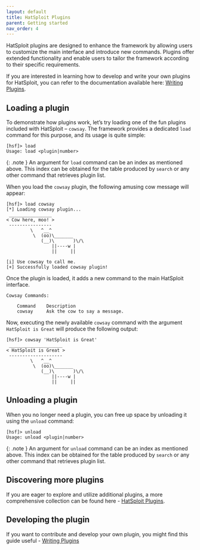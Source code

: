 ```yaml
---
layout: default
title: HatSploit Plugins
parent: Getting started
nav_order: 4
---
```


HatSploit plugins are designed to enhance the framework by allowing users to customize the main interface and introduce new commands. Plugins offer extended functionality and enable users to tailor the framework according to their specific requirements.

If you are interested in learning how to develop and write your own plugins for HatSploit, you can refer to the documentation available here: [Writing Plugins](/docs/development/writing-plugins).

## Loading a plugin

To demonstrate how plugins work, let’s try loading one of the fun plugins included with HatSploit – `cowsay`. The framework provides a dedicated `load` command for this purpose, and its usage is quite simple:

```entysec
[hsf]> load
Usage: load <plugin|number>
```

{: .note }
An argument for `load` command can be an index as mentioned above. This index can be obtained for the table produced by `search` or any other command that retrieves plugin list.

When you load the `cowsay` plugin, the following amusing cow message will appear:

```entysec
[hsf]> load cowsay
[*] Loading cowsay plugin...
 ________________
< Cow here, moo! >
 ----------------
         \   ^__^ 
          \  (oo)\_______
             (__)\       )\/\
                 ||----w |
                 ||     ||
        
[i] Use cowsay to call me.
[+] Successfully loaded cowsay plugin!
```

Once the plugin is loaded, it adds a new command to the main HatSploit interface.

```entysec
Cowsay Commands:
 
    Command    Description                
    cowsay     Ask the cow to say a message.
```

Now, executing the newly available `cowsay` command with the argument `HatSploit is Great` will produce the following output:

```entysec
[hsf]> cowsay 'HatSploit is Great'
 ____________________
< HatSploit is Great >
 --------------------
         \   ^__^ 
          \  (oo)\_______
             (__)\       )\/\
                 ||----w |
                 ||     ||
```

## Unloading a plugin

When you no longer need a plugin, you can free up space by unloading it using the `unload` command:

```entysec
[hsf]> unload
Usage: unload <plugin|number>
```

{: .note }
An argument for `unload` command can be an index as mentioned above. This index can be obtained for the table produced by `search` or any other command that retrieves plugin list.

## Discovering more plugins

If you are eager to explore and utilize additional plugins, a more comprehensive collection can be found here - [HatSploit Plugins](/docs/plugins).

## Developing the plugin

If you want to contribute and develop your own plugin, you might find this guide useful - [Writing Plugins](/docs/development/writing-plugins)
